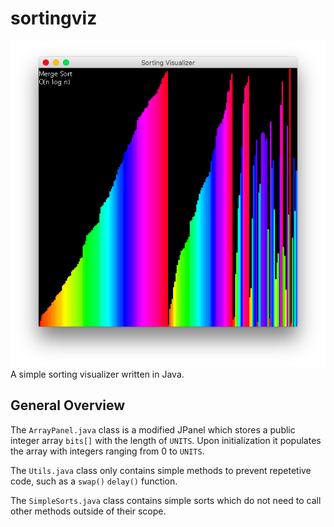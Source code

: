 # sortingviz
![Merge Sort Screenshot](https://raw.githubusercontent.com/j0hax/sortingviz/master/screenshot2.png "Merge Sort")
A simple sorting visualizer written in Java.

## General Overview
The `ArrayPanel.java` class is a modified JPanel which stores a public integer array `bits[]` with the length of `UNITS`.
Upon initialization it populates the array with integers ranging from 0 to `UNITS`.

The `Utils.java` class only contains simple methods to prevent repetetive code, such as a `swap()` `delay()` function.

The `SimpleSorts.java` class contains simple sorts which do not need to call other methods outside of their scope.
